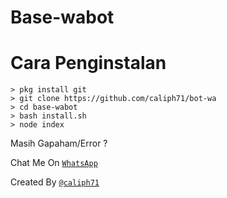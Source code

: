 # Base-wabot


# Cara Penginstalan
```
> pkg install git
> git clone https://github.com/caliph71/bot-wa
> cd base-wabot
> bash install.sh
> node index
```


Masih Gapaham/Error ?

Chat Me On 
[`WhatsApp`](https://wa.me/994400944782)



Created By [`@caliph71`](https://caliph71.xyz)

